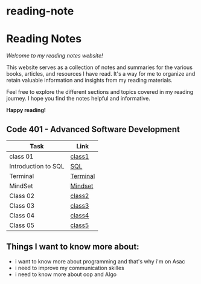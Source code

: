 # reading-note

# Reading Notes

*Welcome to my reading notes website!*

This website serves as a collection of notes and summaries for the various books, articles, and resources I have read. It's a way for me to organize and retain valuable information and insights from my reading materials.

Feel free to explore the different sections and topics covered in my reading journey. I hope you find the notes helpful and informative.

**Happy reading!**

## Code 401 - Advanced Software Development
| Task                               | Link                         |
|------------------------------------|------------------------------|
| class 01                           | [class1](./ReadingClass1.md) |
| Introduction to SQL                | [SQL](./SQL.md)              |
| Terminal                           | [Terminal](./Terminal.md)    |
| MindSet                            | [Mindset](./mindset.md)      |
| Class 02                           | [class2](./ReadingClass2.md) |
| Class 03                           | [class3](./ReadingClass3.md) |
| Class 04                           | [class4](./ReadingClass4.md) |
| Class 05                           | [class5](./ReadingClass5.md) |

## Things I want to know more about:
 - i want to know more about programming and that's why i'm on Asac
 - i need to improve my communication skilles 
 - i need to know more about oop and Algo

